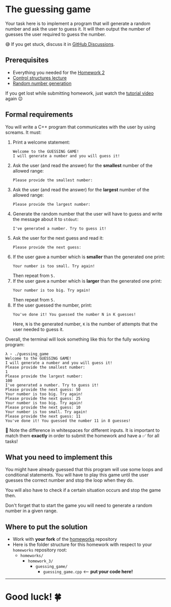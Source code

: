 # The guessing game

Your task here is to implement a program that will generate a random number and ask the user to guess it. It will then output the number of guesses the user required to guess the number.

😅 If you get stuck, discuss it in [GitHub Discussions](https://github.com/orgs/cpp-for-yourself/discussions/categories/homeworks-q-a).

## Prerequisites
- Everything you needed for the [Homework 2](../homework_2/homework.md)
- [Control structures lecture](../../lectures/1.7_control_structures.md)
- [Random number generation](todo)

If you get lost while submitting homework, just watch the [tutorial video](https://youtu.be/Nl0u04XgxGQ) again 😉

## Formal requirements

You will write a C++ program that communicates with the user by using screams. It must:
1. Print a welcome statement: 
    ```
    Welcome to the GUESSING GAME!
    I will generate a number and you will guess it!
    ```
2. Ask the user (and read the answer) for the **smallest** number of the allowed range: 
    ```
    Please provide the smallest number: 
    ```
3. Ask the user (and read the answer) for the **largest** number of the allowed range:
    ```
    Please provide the largest number: 
    ```
4. Generate the random number that the user will have to guess and write the message about it to `stdout`:
   ```
   I've generated a number. Try to guess it!
   ``` 
5. Ask the user for the next guess and read it:
    ```
    Please provide the next guess:
    ```
6. If the user gave a number which is **smaller** than the generated one print:
    ```
    Your number is too small. Try again!
    ```
    Then repeat from `5.`
7. If the user gave a number which is **larger** than the generated one print:
    ```
    Your number is too big. Try again!
    ```
    Then repeat from `5.`
8. If the user guessed the number, print:
    ```
    You've done it! You guessed the number N in K guesses!
    ```
    Here, `N` is the generated number, `K` is the number of attempts that the user needed to guess it.

Overall, the terminal will look something like this for the fully working program:
```
λ › ./guessing_game
Welcome to the GUESSING GAME!
I will generate a number and you will guess it!
Please provide the smallest number: 
1
Please provide the largest number: 
100
I've generated a number. Try to guess it!
Please provide the next guess: 50
Your number is too big. Try again!
Please provide the next guess: 25
Your number is too big. Try again!
Please provide the next guess: 10
Your number is too small. Try again!
Please provide the next guess: 11
You've done it! You guessed the number 11 in 8 guesses!
```

🚨 Note the difference in whitespaces for different inputs. It is important to match them **exactly** in order to submit the homework and have a ✅ for all tasks!

## What you need to implement this
You might have already guessed that this program will use some loops and conditional statements. You will have to play this game until the user guesses the correct number and stop the loop when they do.

You will also have to check if a certain situation occurs and stop the game then.

Don't forget that to start the game you will need to generate a random number in a given range.


## Where to put the solution
- Work with **your fork** of the [homeworks](https://github.com/cpp-for-yourself/homeworks) repository
- Here is the folder structure for this homework with respect to your `homeworks` repository root:
  - `homeworks/`
    - `homework_3/`
      - `guessing_game/`
        - `guessing_game.cpp` <-- **put your code here!**

---
# Good luck! 🍀

